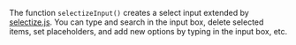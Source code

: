 The function `selectizeInput()` creates a select input extended by
[selectize.js](https://github.com/brianreavis/selectize.js). You can type and
search in the input box, delete selected items, set placeholders, and add new
options by typing in the input box, etc.
